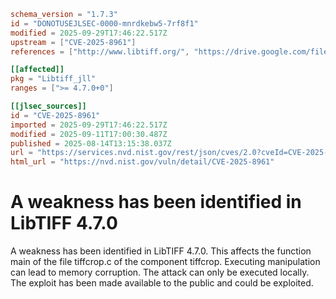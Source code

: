 ```toml
schema_version = "1.7.3"
id = "DONOTUSEJLSEC-0000-mnrdkebw5-7rf8f1"
modified = 2025-09-29T17:46:22.517Z
upstream = ["CVE-2025-8961"]
references = ["http://www.libtiff.org/", "https://drive.google.com/file/d/15L4q2eD8GX3Aj3z6SWC3_FbqaM1ChUx2/view?usp=sharing", "https://gitlab.com/libtiff/libtiff/-/issues/721", "https://gitlab.com/libtiff/libtiff/-/issues/721#note_2670686960", "https://vuldb.com/?ctiid.319955", "https://vuldb.com/?id.319955", "https://vuldb.com/?submit.627957"]

[[affected]]
pkg = "Libtiff_jll"
ranges = [">= 4.7.0+0"]

[[jlsec_sources]]
id = "CVE-2025-8961"
imported = 2025-09-29T17:46:22.517Z
modified = 2025-09-11T17:00:30.487Z
published = 2025-08-14T13:15:38.037Z
url = "https://services.nvd.nist.gov/rest/json/cves/2.0?cveId=CVE-2025-8961"
html_url = "https://nvd.nist.gov/vuln/detail/CVE-2025-8961"
```

# A weakness has been identified in LibTIFF 4.7.0

A weakness has been identified in LibTIFF 4.7.0. This affects the function main of the file tiffcrop.c of the component tiffcrop. Executing manipulation can lead to memory corruption. The attack can only be executed locally. The exploit has been made available to the public and could be exploited.

